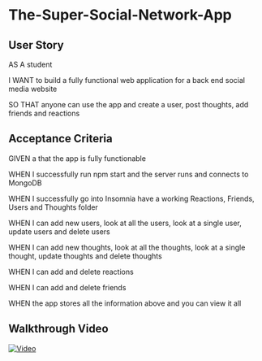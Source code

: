# The-Super-Social-Network-App

## User Story

AS A student

I WANT to build a fully functional web application for a back end social media website

SO THAT anyone can use the app and create a user, post thoughts, add friends and reactions

## Acceptance Criteria

GIVEN a that the app is fully functionable

WHEN I successfully run npm start and the server runs and connects to MongoDB

WHEN I successfully go into Insomnia have a working Reactions, Friends, Users and Thoughts folder

WHEN I can add new users, look at all the users, look at a single user, update users and delete users

WHEN I can add new thoughts, look at all the thoughts, look at a single thought, update thoughts and delete thoughts

WHEN I can add and delete reactions

WHEN I can add and delete friends

WHEN the app stores all the information above and you can view it all

## Walkthrough Video

[![Video](./social%20pic.jpg.jpg)](https://www.youtube.com/watch?v=nFF8YnDa4sY)
